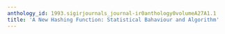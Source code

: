 ```yaml
---
anthology_id: 1993.sigirjournals_journal-ir0anthology0volumeA27A1.1
title: 'A New Hashing Function: Statistical Bahaviour and Algorithm'
---
```

